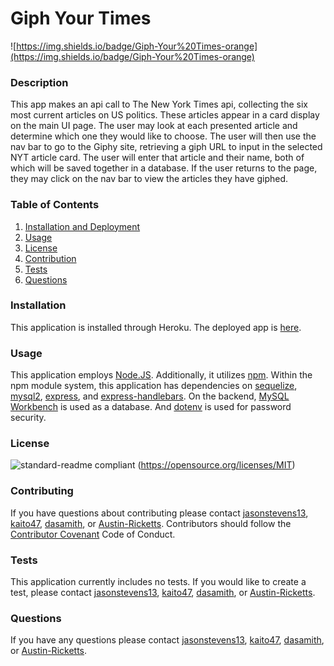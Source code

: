 # Giph Your Times
![https://img.shields.io/badge/Giph-Your%20Times-orange](https://img.shields.io/badge/Giph-Your%20Times-orange)
### Description
This app makes an api call to The New York Times api, collecting the six most current articles on US politics. These articles appear in a card display on the main UI page. The user may look at each presented article and determine which one they would like to choose. The user will then use the nav bar to go to the Giphy site, retrieving a giph URL to input in the selected NYT article card. The user will enter that article and their name, both of which will be saved together in a database. If the user returns to the page, they may click on the nav bar to view the articles they have giphed.
### Table of Contents
1. [Installation and Deployment](#installation)
2. [Usage](#usage)
3. [License](#license)
4. [Contribution](#contribution)
5. [Tests](#tests)
6. [Questions](#questions)
### Installation
This application is installed through Heroku.
The deployed app is [here](https://ancient-depths-99799.herokuapp.com/?fbclid=IwAR23bF0P9uOBlSvvcDOt99w1yXkqgkTuLZfATDC01E685lECWtgzRtTsbZw).
### Usage
This application employs [Node.JS](https://nodejs.org/en/). Additionally, it utilizes [npm](https://www.npmjs.com/). Within the npm module system, this application has dependencies on [sequelize](https://sequelize.org/), [mysql2](https://www.npmjs.com/package/mysql2), [express](https://expressjs.com/), and [express-handlebars](https://www.npmjs.com/package/express-handlebars). On the backend, [MySQL Workbench](https://www.mysql.com/products/workbench/) is used as a database. And [dotenv](https://www.npmjs.com/package/dotenv) is used for password security.
### License
![standard-readme compliant](https://img.shields.io/badge/License-MIT-yellow.svg)
(https://opensource.org/licenses/MIT)
### Contributing
If you have questions about contributing please contact [jasonstevens13](https://github.com/jasonstevens13), [kaito47](https://github.com/kaito47), [dasamith](https://github.com/dasamith), or [Austin-Ricketts](https://github.com/Austin-Ricketts).
Contributors should follow the [Contributor Covenant](https://www.contributor-covenant.org/version/1/3/0/code-of-conduct/) Code of Conduct.
### Tests
This application currently includes no tests. If you would like to create a test, please contact [jasonstevens13](https://github.com/jasonstevens13), [kaito47](https://github.com/kaito47), [dasamith](https://github.com/dasamith), or [Austin-Ricketts](https://github.com/Austin-Ricketts).
### Questions
If you have any questions please contact [jasonstevens13](https://github.com/jasonstevens13), [kaito47](https://github.com/kaito47), [dasamith](https://github.com/dasamith), or [Austin-Ricketts](https://github.com/Austin-Ricketts).
